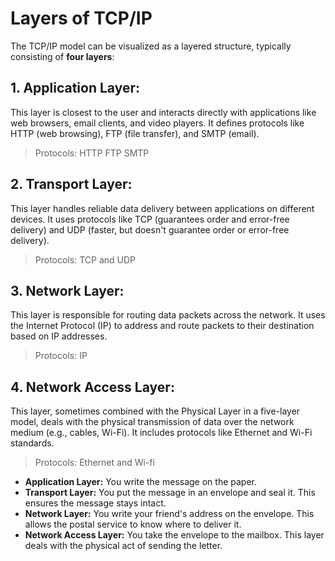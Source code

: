 # Layers of TCP/IP
The TCP/IP model can be visualized as a layered structure, typically consisting of **four layers**:

## 1. Application Layer:
This layer is closest to the user and interacts directly with applications like web browsers, email clients, and video players. It defines protocols like HTTP (web browsing), FTP (file transfer), and SMTP (email).
> Protocols: HTTP FTP SMTP
## 2. Transport Layer:
This layer handles reliable data delivery between applications on different devices. It uses protocols like TCP (guarantees order and error-free delivery) and UDP (faster, but doesn't guarantee order or error-free delivery).
> Protocols: TCP and UDP
## 3. Network Layer:
This layer is responsible for routing data packets across the network. It uses the Internet Protocol (IP) to address and route packets to their destination based on IP addresses.
> Protocols: IP
## 4. Network Access Layer:
This layer, sometimes combined with the Physical Layer in a five-layer model, deals with the physical transmission of data over the network medium (e.g., cables, Wi-Fi). It includes protocols like Ethernet and Wi-Fi standards.
> Protocols: Ethernet and Wi-fi


- **Application Layer:** You write the message on the paper.
- **Transport Layer:** You put the message in an envelope and seal it. This ensures the message stays intact.
- **Network Layer:** You write your friend's address on the envelope. This allows the postal service to know where to deliver it.
- **Network Access Layer:** You take the envelope to the mailbox. This layer deals with the physical act of sending the letter.
